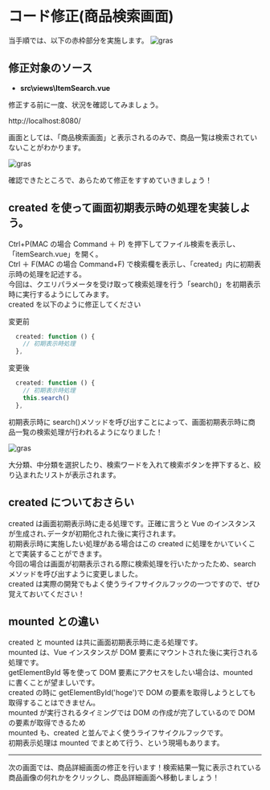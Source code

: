 # コード修正(商品検索画面)

当手順では、以下の赤枠部分を実施します。
![gras](img/handson_itemSearch.png)

## 修正対象のソース

- **src\views\ItemSearch.vue**

修正する前に一度、状況を確認してみましょう。

http://localhost:8080/

画面としては、「商品検索画面」と表示されるのみで、商品一覧は検索されていないことがわかります。

![gras](img/itemSearch1.jpg)

確認できたところで、あらためて修正をすすめていきましょう！

## created を使って画面初期表示時の処理を実装しよう。

Ctrl+P(MAC の場合 Command ＋ P) を押下してファイル検索を表示し、「itemSearch.vue」を開く。  
Ctrl ＋ F(MAC の場合 Command+F) で検索欄を表示し、「created」内に初期表示時の処理を記述する。  
今回は、クエリパラメータを受け取って検索処理を行う「search()」を初期表示時に実行するようにしてみます。  
created を以下のように修正してください

変更前

```javascript
  created: function () {
    // 初期表示時処理
  },
```

変更後

```javascript
  created: function () {
    // 初期表示時処理
    this.search()
  },
```

初期表示時に search()メソッドを呼び出すことによって、画面初期表示時に商品一覧の検索処理が行われるようになりました！

![gras](img/itemSearch2.jpg)

大分類、中分類を選択したり、検索ワードを入れて検索ボタンを押下すると、絞り込まれたリストが表示されます。

## created についておさらい

created は画面初期表示時に走る処理です。正確に言うと Vue のインスタンスが生成され､データが初期化された後に実行されます。  
初期表示時に実施したい処理がある場合はこの created に処理をかいていくことで実装することができます。  
今回の場合は画面が初期表示される際に検索処理を行いたかったため、search メソッドを呼び出すように変更しました。  
created は実際の開発でもよく使うライフサイクルフックの一つですので、ぜひ覚えておいてください！

## mounted との違い

created と mounted は共に画面初期表示時に走る処理です。  
mounted は、Vue インスタンスが DOM 要素にマウントされた後に実行される処理です。  
getElementById 等を使って DOM 要素にアクセスをしたい場合は、mounted に書くことが望ましいです。  
created の時に getElementById('hoge')で DOM の要素を取得しようとしても取得することはできません。  
mounted が実行されるタイミングでは DOM の作成が完了しているので DOM の要素が取得できるため  
mounted も、created と並んでよく使うライフサイクルフックです。  
初期表示処理は mounted でまとめて行う、という現場もあります。

---

次の画面では、商品詳細画面の修正を行います！検索結果一覧に表示されている商品画像の何れかをクリックし、商品詳細画面へ移動しましょう！
